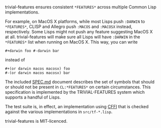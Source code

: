 trivial-features ensures consistent `*FEATURES*` across multiple
Common Lisp implementations.

For example, on MacOS X platforms, while most Lisps push `:DARWIN` to
`*FEATURES*`, CLISP and Allegro push `:MACOS` and `:MACOSX` instead,
respectively.  Some Lisps might not push any feature suggesting MacOS
X at all.  trivial-features will make sure all Lisps will have
`:DARWIN` in the `*FEATURES*` list when running on MacOS X.  This
way, you can write

    #+darwin foo #-darwin bar

instead of

    #+(or darwin macos macosx) foo
    #-(or darwin macos macosx) bar

The included [SPEC.md][1] document describes the set of symbols that
should or should not be present in `CL:*FEATURES*` on certain
circumstances.  This specification is implemented by the
TRIVIAL-FEATURES system which supports a handful of Lisps.

The test suite is, in effect, an implementation using [CFFI][2] that
is checked against the various implementations in `src/tf-*.lisp`.

trivial-features is MIT-licenced.


[1]: https://github.com/trivial-features/trivial-features/blob/master/SPEC.md
[2]: http://common-lisp.net/project/cffi
